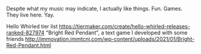 Despite what my music may indicate, I actually like things. Fun. Games. They live here. Yay.

Hello Whirled tier list https://tiermaker.com/create/hello-whirled-releases-ranked-827974
"Bright Red Pendant", a text game I developed with some friends http://immovation.immtcnj.com/wp-content/uploads/2021/01/Bright-Red-Pendant.html
